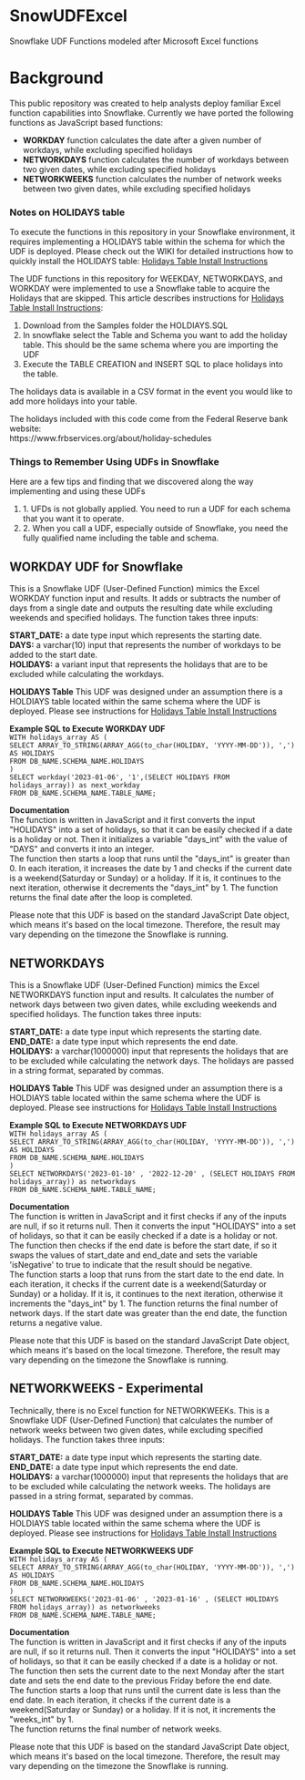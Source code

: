 # SnowUDFExcel
Snowflake UDF Functions modeled after Microsoft Excel functions

<H1>Background</H1>
This public repository was created to help analysts deploy familiar Excel function capabilities into Snowflake. Currently we have ported the following functions as JavaScript based functions:

<ul>
  <li><b>WORKDAY</b> function calculates the date after a given number of workdays, while excluding specified holidays</li>
  <li><b>NETWORKDAYS</b> function calculates the number of workdays between two given dates, while excluding specified holidays</li> 
  <li><b>NETWORKWEEKS</b> function calculates the number of network weeks between two given dates, while excluding specified holidays</li>
</ul>

<h3>Notes on HOLIDAYS table</h3>
To execute the functions in this repository in your Snowflake environment, it requires implementing a HOLIDAYS table within the schema for which the UDF is deployed. Please check out the WIKI for detailed instructions how to quickly install the HOLIDAYS table: <a href="https://github.com/DataToolsPro/SnowUDFExcel/wiki/Implementing-HOLIDAYS-in-your-Snowflake-environment">Holidays Table Install Instructions</a>

<p>The UDF functions in this repository for WEEKDAY, NETWORKDAYS, and WORKDAY were implemented to use a Snowflake table to acquire the Holidays that are skipped. This article describes instructions for <a href="https://github.com/DataToolsPro/SnowUDFExcel/wiki/Implementing-HOLIDAYS-in-your-Snowflake-environment">Holidays Table Install Instructions</a>:</p>
<ol>
<li>Download from the Samples folder the HOLDIAYS.SQL</li>
<li>In snowflake select the Table and Schema you want to add the holiday table. This should be the same schema where you are importing the UDF</li>
<li>Execute the TABLE CREATION and INSERT SQL to place holidays into the table.</li>
</ol>
The holidays data is available in a CSV format in the event you would like to add more holidays into your table.

<p>The holidays included with this code come from the Federal Reserve bank website:
<br/>https://www.frbservices.org/about/holiday-schedules</p>


<h3>Things to Remember Using UDFs in Snowflake</h3>
Here are a few tips and finding that we discovered along the way implementing and using these UDFs
<ol><li>1. UFDs is not globally applied. You need to run a UDF for each schema that you want it to operate.</li>
<li>2. When you call a UDF, especially outside of Snowflake, you need the fully qualified name including the table and schema.</li>
</ol>
<h2>WORKDAY UDF for Snowflake</h2>

This is a Snowflake UDF (User-Defined Function) mimics the Excel WORKDAY function input and results. It adds or subtracts the number of days from a single date and outputs the resulting date while excluding weekends and specified holidays. The function takes three inputs:
<p>
<b>START_DATE:</b> a date type input which represents the starting date.
<br/><b>DAYS:</b> a varchar(10) input that represents the number of workdays to be added to the start date.
<br/><b>HOLIDAYS:</b> a variant input that represents the holidays that are to be excluded while calculating the workdays.
</p>
<p><b>HOLIDAYS Table</b> This UDF was designed under an assumption there is a HOLDIAYS table located within the same schema where the UDF is deployed. Please see instructions for <a href="https://github.com/DataToolsPro/SnowUDFExcel/wiki/Implementing-HOLIDAYS-in-your-Snowflake-environment">Holidays Table Install Instructions</a>
</p>
<p><b>Example SQL to Execute WORKDAY UDF</b>
  <br/>
<CODE>WITH holidays_array AS (
SELECT ARRAY_TO_STRING(ARRAY_AGG(to_char(HOLIDAY, 'YYYY-MM-DD')), ',') AS HOLIDAYS
FROM DB_NAME.SCHEMA_NAME.HOLIDAYS
)
SELECT workday('2023-01-06', '1',(SELECT HOLIDAYS FROM holidays_array)) as next_workday
FROM DB_NAME.SCHEMA_NAME.TABLE_NAME;</CODE>
 </p>
<p><b>Documentation</b> 
<br/>The function is written in JavaScript and it first converts the input "HOLIDAYS" into a set of holidays, so that it can be easily checked if a date is a holiday or not. Then it initializes a variable "days_int" with the value of "DAYS" and converts it into an integer.
<br/>The function then starts a loop that runs until the "days_int" is greater than 0. In each iteration, it increases the date by 1 and checks if the current date is a weekend(Saturday or Sunday) or a holiday. If it is, it continues to the next iteration, otherwise it decrements the "days_int" by 1.
The function returns the final date after the loop is completed.
<p>
Please note that this UDF is based on the standard JavaScript Date object, which means it's based on the local timezone. Therefore, the result may vary depending on the timezone the Snowflake is running.</p>

<h2>NETWORKDAYS</h2>

This is a Snowflake UDF (User-Defined Function) mimics the Excel NETWORKDAYS function input and results. It calculates the number of network days between two given dates, while excluding weekends and specified holidays. The function takes three inputs:
<p>
  <b>START_DATE:</b> a date type input which represents the starting date.
<br/><b>END_DATE:</b> a date type input which represents the end date.
<br/><b>HOLIDAYS:</b> a varchar(1000000) input that represents the holidays that are to be excluded while calculating the network days. The holidays are passed in a string format, separated by commas.
 <p><b>HOLIDAYS Table</b> This UDF was designed under an assumption there is a HOLDIAYS table located within the same schema where the UDF is deployed. Please see instructions for <a href="https://github.com/DataToolsPro/SnowUDFExcel/wiki/Implementing-HOLIDAYS-in-your-Snowflake-environment">Holidays Table Install Instructions</a>
</p>
 <p><b>Example SQL to Execute NETWORKDAYS UDF</b>
  <br/><CODE>WITH holidays_array AS (
SELECT ARRAY_TO_STRING(ARRAY_AGG(to_char(HOLIDAY, 'YYYY-MM-DD')), ',') AS HOLIDAYS
FROM DB_NAME.SCHEMA_NAME.HOLIDAYS
)
SELECT NETWORKDAYS('2023-01-10' , '2022-12-20' , (SELECT HOLIDAYS FROM holidays_array)) as networkdays
FROM DB_NAME.SCHEMA_NAME.TABLE_NAME;</CODE>
   </p>
<p><b>Documentation</b> 
<br/>The function is written in JavaScript and it first checks if any of the inputs are null, if so it returns null. Then it converts the input "HOLIDAYS" into a set of holidays, so that it can be easily checked if a date is a holiday or not.
<br/>The function then checks if the end date is before the start date, if so it swaps the values of start_date and end_date and sets the variable 'isNegative' to true to indicate that the result should be negative.
<br/>The function starts a loop that runs from the start date to the end date. In each iteration, it checks if the current date is a weekend(Saturday or Sunday) or a holiday. If it is, it continues to the next iteration, otherwise it increments the "days_int" by 1.
The function returns the final number of network days. If the start date was greater than the end date, the function returns a negative value.
<p>Please note that this UDF is based on the standard JavaScript Date object, which means it's based on the local timezone. Therefore, the result may vary depending on the timezone the Snowflake is running.

<h2>NETWORKWEEKS - Experimental</h2>
Technically, there is no Excel function for NETWORKWEEKs. This is a Snowflake UDF (User-Defined Function) that calculates the number of network weeks between two given dates, while excluding specified holidays. The function takes three inputs:
<p>
<b>START_DATE:</b> a date type input which represents the starting date.
<br/><b>END_DATE:</b> a date type input which represents the end date.
<br/><b>HOLIDAYS:</b> a varchar(1000000) input that represents the holidays that are to be excluded while calculating the network weeks. The holidays are passed in a string format, separated by commas.
  <p><b>HOLIDAYS Table</b> This UDF was designed under an assumption there is a HOLDIAYS table located within the same schema where the UDF is deployed. Please see instructions for <a href="https://github.com/DataToolsPro/SnowUDFExcel/wiki/Implementing-HOLIDAYS-in-your-Snowflake-environment">Holidays Table Install Instructions</a>
</p>
   <p><b>Example SQL to Execute NETWORKWEEKS UDF</b>
  <br/><CODE>WITH holidays_array AS (
SELECT ARRAY_TO_STRING(ARRAY_AGG(to_char(HOLIDAY, 'YYYY-MM-DD')), ',') AS HOLIDAYS
FROM DB_NAME.SCHEMA_NAME.HOLIDAYS
)
SELECT NETWORKWEEKS('2023-01-06' , '2023-01-16' , (SELECT HOLIDAYS FROM holidays_array)) as networkweeks
FROM DB_NAME.SCHEMA_NAME.TABLE_NAME;</CODE>
     </p>
<p><b>Documentation</b> 
<br/>The function is written in JavaScript and it first checks if any of the inputs are null, if so it returns null. Then it converts the input "HOLIDAYS" into a set of holidays, so that it can be easily checked if a date is a holiday or not.
<br/>The function then sets the current date to the next Monday after the start date and sets the end date to the previous Friday before the end date.
<br/>The function starts a loop that runs until the current date is less than the end date. In each iteration, it checks if the current date is a weekend(Saturday or Sunday) or a holiday. If it is not, it increments the "weeks_int" by 1.
<br/>The function returns the final number of network weeks.
<p/>Please note that this UDF is based on the standard JavaScript Date object, which means it's based on the local timezone. Therefore, the result may vary depending on the timezone the Snowflake is running.






